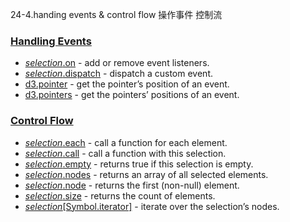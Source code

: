 24-4.handing events & control flow 操作事件 控制流

### [](https://github.com/d3/d3/blob/main/API.md#handling-events)[Handling Events](https://github.com/d3/d3-selection/blob/v3.0.0/README.md#handling-events)

-   [*selection*.on](https://github.com/d3/d3-selection/blob/v3.0.0/README.md#selection_on) - add or remove event listeners.
-   [*selection*.dispatch](https://github.com/d3/d3-selection/blob/v3.0.0/README.md#selection_dispatch) - dispatch a custom event.
-   [d3.pointer](https://github.com/d3/d3-selection/blob/v3.0.0/README.md#pointer) - get the pointer’s position of an event.
-   [d3.pointers](https://github.com/d3/d3-selection/blob/v3.0.0/README.md#pointers) - get the pointers’ positions of an event.

### [](https://github.com/d3/d3/blob/main/API.md#control-flow)[Control Flow](https://github.com/d3/d3-selection/blob/v3.0.0/README.md#control-flow)

-   [*selection*.each](https://github.com/d3/d3-selection/blob/v3.0.0/README.md#selection_each) - call a function for each element.
-   [*selection*.call](https://github.com/d3/d3-selection/blob/v3.0.0/README.md#selection_call) - call a function with this selection.
-   [*selection*.empty](https://github.com/d3/d3-selection/blob/v3.0.0/README.md#selection_empty) - returns true if this selection is empty.
-   [*selection*.nodes](https://github.com/d3/d3-selection/blob/v3.0.0/README.md#selection_nodes) - returns an array of all selected elements.
-   [*selection*.node](https://github.com/d3/d3-selection/blob/v3.0.0/README.md#selection_node) - returns the first (non-null) element.
-   [*selection*.size](https://github.com/d3/d3-selection/blob/v3.0.0/README.md#selection_size) - returns the count of elements.
-   [*selection*[Symbol.iterator]](https://github.com/d3/d3-selection/blob/v3.0.0/README.md#selection_iterator) - iterate over the selection’s nodes.